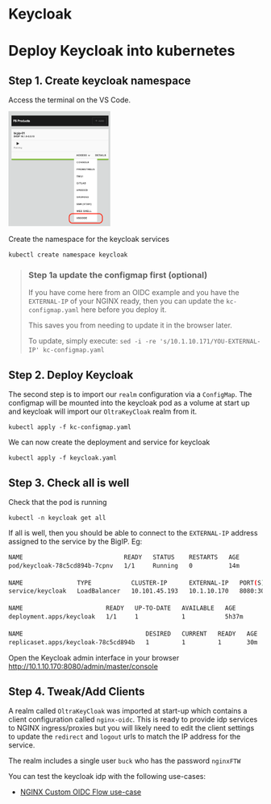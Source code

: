# Keycloak

# Deploy Keycloak into kubernetes

## Step 1. Create keycloak namespace

Access the terminal on the VS Code.

<img src="https://raw.githubusercontent.com/F5EMEA/oltra/main/vscode.png" style="width:40%">

Create the namespace for the keycloak services

```
kubectl create namespace keycloak
```

> ### Step 1a update the configmap first (optional)
>
> If you have come here from an OIDC example and you have the `EXTERNAL-IP` of your NGINX ready, then you can update the `kc-configmap.yaml` here before you deploy it. 
> 
> This saves you from needing to update it in the browser later.
>
> To update, simply execute: `sed -i -re 's/10.1.10.171/YOU-EXTERNAL-IP' kc-configmap.yaml`


## Step 2. Deploy Keycloak

The second step is to import our `realm` configuration via a `ConfigMap`. The configmap will be mounted into the keycloak pod
as a volume at start up and keycloak will import our `OltraKeyCloak` realm from it.

```
kubectl apply -f kc-configmap.yaml
```

We can now create the deployment and service for keycloak

```
kubectl apply -f keycloak.yaml
```

## Step 3. Check all is well

Check that the pod is running

```
kubectl -n keycloak get all
```

If all is well, then you should be able to connect to the `EXTERNAL-IP` address assigned to the service by the BigIP. Eg:

```bash
NAME                            READY   STATUS    RESTARTS   AGE
pod/keycloak-78c5cd894b-7cpnv   1/1     Running   0          14m

NAME               TYPE           CLUSTER-IP      EXTERNAL-IP   PORT(S)          AGE
service/keycloak   LoadBalancer   10.101.45.193   10.1.10.170   8080:30086/TCP   5h37m

NAME                       READY   UP-TO-DATE   AVAILABLE   AGE
deployment.apps/keycloak   1/1     1            1           5h37m

NAME                                  DESIRED   CURRENT   READY   AGE
replicaset.apps/keycloak-78c5cd894b   1         1         1       30m
```

Open the Keycloak admin interface in your browser http://10.1.10.170:8080/admin/master/console

## Step 4. Tweak/Add Clients

A realm called `OltraKeyCloak` was imported at start-up which contains a client configuration called `nginx-oidc`.
This is ready to provide idp services to NGINX ingress/proxies but you will likely need to edit the client settings
to update the `redirect` and `logout` urls to match the IP address for the service.

The realm includes a single user `buck` who has the password `nginxFTW`

You can test the keycloak idp with the following use-cases:

* [NGINX Custom OIDC Flow use-case](../../use-cases/nic-examples/custom-templates/custom-oidc-flow)




